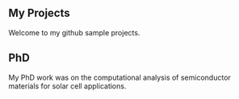 ## My Projects
Welcome to my github sample projects. 

## PhD 
My PhD work was on the computational analysis of semiconductor materials for solar cell applications. 

